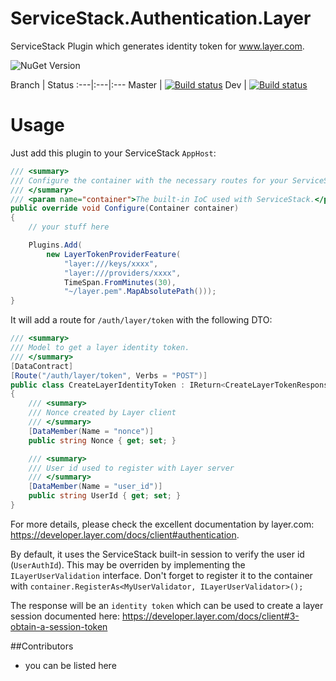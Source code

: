 ServiceStack.Authentication.Layer
===========

ServiceStack Plugin which generates identity token for www.layer.com.

![NuGet Version](http://img.shields.io/nuget/v/ServiceStack.Authentication.Layer.svg)

Branch | Status
:---|:---|:---
Master               | [![Build status](https://ci.appveyor.com/api/projects/status/nuetuwy9go5mif9v/branch/master?svg=true)](https://ci.appveyor.com/project/tobiaszuercher/servicestack-authentication-layer)
Dev                  | [![Build status](https://ci.appveyor.com/api/projects/status/nuetuwy9go5mif9v/branch/master?svg=true)](https://ci.appveyor.com/project/tobiaszuercher/servicestack-authentication-layer)

# Usage

Just add this plugin to your ServiceStack `AppHost`:

```csharp
/// <summary>
/// Configure the container with the necessary routes for your ServiceStack application.
/// </summary>
/// <param name="container">The built-in IoC used with ServiceStack.</param>
public override void Configure(Container container)
{
    // your stuff here

    Plugins.Add(
        new LayerTokenProviderFeature(
            "layer:///keys/xxxx",
            "layer:///providers/xxxx",
            TimeSpan.FromMinutes(30),
            "~/layer.pem".MapAbsolutePath()));
}
```

It will add a route for `/auth/layer/token` with the following DTO:

```csharp
/// <summary>
/// Model to get a layer identity token.
/// </summary>
[DataContract]
[Route("/auth/layer/token", Verbs = "POST")]
public class CreateLayerIdentityToken : IReturn<CreateLayerTokenResponse>
{
    /// <summary>
    /// Nonce created by Layer client
    /// </summary>
    [DataMember(Name = "nonce")]
    public string Nonce { get; set; }

    /// <summary>
    /// User id used to register with Layer server
    /// </summary>
    [DataMember(Name = "user_id")]
    public string UserId { get; set; }
}
```

For more details, please check the excellent documentation by layer.com: https://developer.layer.com/docs/client#authentication.

By default, it uses the ServiceStack built-in session to verify the user id (`UserAuthId`). 
This may be overriden by implementing the `ILayerUserValidation` interface. Don't forget
to register it to the container with `container.RegisterAs<MyUserValidator, ILayerUserValidator>();`

The response will be an `identity token` which can be used to create a layer session documented here: https://developer.layer.com/docs/client#3-obtain-a-session-token

##Contributors
- you can be listed here
